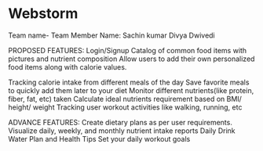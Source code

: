 # Webstorm
Team name- Team Member Name:
Sachin kumar
Divya Dwivedi

PROPOSED FEATURES:
Login/Signup
Catalog of common food items with pictures and nutrient
composition
Allow users to add their own personalized food items along with
calorie values.

Tracking calorie intake from different meals of the day
Save favorite meals to quickly add them later to your diet
Monitor different nutrients(like protein, fiber, fat, etc) taken
Calculate ideal nutrients requirement based on BMI/ height/ weight
Tracking user workout activities like walking, running, etc

ADVANCE FEATURES:
Create dietary plans as per user requirements.
Visualize daily, weekly, and monthly nutrient intake reports
Daily Drink Water Plan and Health Tips
Set your daily workout goals


